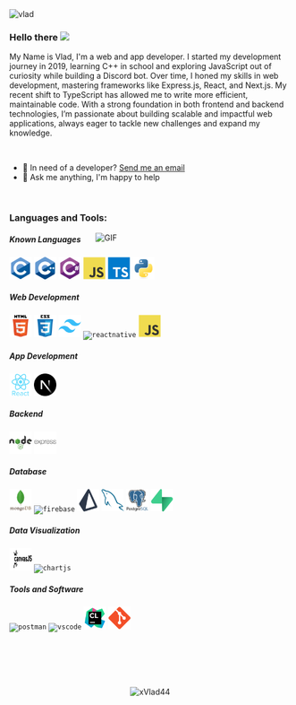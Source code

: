 <img src="https://komarev.com/ghpvc/?username=xVlad44&label=Profile%20views&color=0e75b6&style=flat" alt="vlad" />


### Hello there <img src="https://media.giphy.com/media/hvRJCLFzcasrR4ia7z/giphy.gif" width="25px">
My Name is Vlad, I'm a web and app developer.
I started my development journey in 2019, learning C++ in school and exploring JavaScript out of curiosity while building a Discord bot. Over time, I honed my skills in web development, mastering frameworks like Express.js, React, and Next.js. My recent shift to TypeScript has allowed me to write more efficient, maintainable code. With a strong foundation in both frontend and backend technologies, I’m passionate about building scalable and impactful web applications, always eager to tackle new challenges and expand my knowledge.


<br />

- 💼 In need of a developer? [Send me an email](mailto:xvlad44@gmail.com)
- 💬 Ask me anything, I'm happy to help


<br />



### Languages and Tools:

<img align="right" alt="GIF" src="assets/programmer.gif" width="350" />

##### Known Languages
<code><img src="https://raw.githubusercontent.com/devicons/devicon/refs/heads/master/icons/c/c-original.svg" alt="c" width="40"/></code>
<code><img src="https://raw.githubusercontent.com/devicons/devicon/refs/heads/master/icons/cplusplus/cplusplus-original.svg" alt="cplusplus" width="40"/></code>
<code><img src="https://raw.githubusercontent.com/devicons/devicon/refs/heads/master/icons/csharp/csharp-original.svg" alt="csharp" width="40"/></code>
<code><img src="https://raw.githubusercontent.com/devicons/devicon/refs/heads/master/icons/javascript/javascript-original.svg" alt="javascript" width="40"/></code>
<code><img src="https://raw.githubusercontent.com/devicons/devicon/refs/heads/master/icons/typescript/typescript-original.svg" alt="typescript" width="40"/></code>
<code><img src="https://raw.githubusercontent.com/devicons/devicon/refs/heads/master/icons/python/python-original.svg" alt="python" width="40"/></code>


##### Web Development
<code><img src="https://raw.githubusercontent.com/devicons/devicon/master/icons/html5/html5-original-wordmark.svg" alt="html5" width="40"/></code>
<code><img src="https://raw.githubusercontent.com/devicons/devicon/master/icons/css3/css3-original-wordmark.svg" alt="css3" width="40"/></code>
<code><img src="https://raw.githubusercontent.com/devicons/devicon/refs/heads/master/icons/tailwindcss/tailwindcss-original.svg" alt="tailwind" width="40"/></code>
<code><img src="https://reactnative.dev/img/header_logo.svg" alt="reactnative" width="40"/></code>
<code><img src="https://raw.githubusercontent.com/devicons/devicon/master/icons/javascript/javascript-original.svg" alt="javascript" width="40"/></code>


##### App Development
<code><img src="https://raw.githubusercontent.com/devicons/devicon/master/icons/react/react-original-wordmark.svg" alt="react" width="40"/></code>
<code><img src="https://raw.githubusercontent.com/devicons/devicon/refs/heads/master/icons/nextjs/nextjs-original.svg" alt="next" width="40"/></code>



##### Backend
<code><img src="https://raw.githubusercontent.com/devicons/devicon/master/icons/nodejs/nodejs-original-wordmark.svg" alt="nodejs" width="40"/></code>
<code><img src="https://raw.githubusercontent.com/devicons/devicon/master/icons/express/express-original-wordmark.svg" alt="express" width="40" height="40"/></code>


##### Database
<code><img src="https://raw.githubusercontent.com/devicons/devicon/master/icons/mongodb/mongodb-original-wordmark.svg" alt="mongodb" width="40" height="40"/></code>
<code><img src="https://www.vectorlogo.zone/logos/firebase/firebase-icon.svg" alt="firebase" width="40"/></code>
<code><img src="https://raw.githubusercontent.com/devicons/devicon/refs/heads/master/icons/prisma/prisma-original.svg" alt="prisma" width="40"/></code>
<code><img src="https://raw.githubusercontent.com/devicons/devicon/refs/heads/master/icons/mysql/mysql-original.svg" alt="mysql" width="40"/></code>
<code><img src="https://raw.githubusercontent.com/devicons/devicon/refs/heads/master/icons/postgresql/postgresql-original-wordmark.svg" alt="postgresql" width="40"/></code>
<code><img src="https://raw.githubusercontent.com/devicons/devicon/refs/heads/master/icons/supabase/supabase-original.svg" alt="supabase" width="40"/></code>



##### Data Visualization
<code><img src="https://raw.githubusercontent.com/Hardik0307/Hardik0307/master/assets/canvasjs-charts.svg" alt="canvasjs" width="40" height="40"/></code>
<code><img src="https://www.chartjs.org/media/logo-title.svg" alt="chartjs" width="40" height="40"/></code>



##### Tools and Software
<code><img src="https://www.vectorlogo.zone/logos/getpostman/getpostman-icon.svg" alt="postman" width="40" height="40"/></code>
<code><img src="https://www.vectorlogo.zone/logos/visualstudio_code/visualstudio_code-icon.svg" alt="vscode" width="40" height="40"/></code>
<code><img src="https://raw.githubusercontent.com/devicons/devicon/refs/heads/master/icons/clion/clion-original.svg" alt="clion" width="40"/></code>
<code><img src="https://raw.githubusercontent.com/devicons/devicon/refs/heads/master/icons/git/git-original.svg" alt="git" width="40"/></code>



<br /><br /><br /><br />


<p align="center"><img align="center" src="https://github-readme-streak-stats.herokuapp.com?user=justfossa&theme=tokyonight_duo&hide_border=true" alt="xVlad44" /></p>
